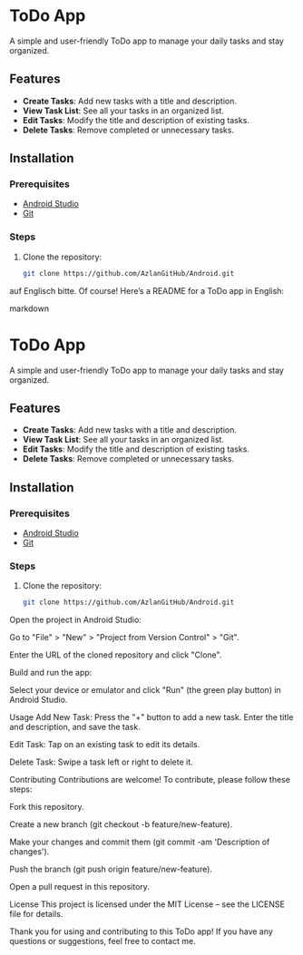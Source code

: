 # ToDo App

A simple and user-friendly ToDo app to manage your daily tasks and stay organized.

## Features

- **Create Tasks**: Add new tasks with a title and description.
- **View Task List**: See all your tasks in an organized list.
- **Edit Tasks**: Modify the title and description of existing tasks.
- **Delete Tasks**: Remove completed or unnecessary tasks.
  

## Installation

### Prerequisites

- [Android Studio](https://developer.android.com/studio)
- [Git](https://git-scm.com)

### Steps

1. Clone the repository:
   ```bash
   git clone https://github.com/AzlanGitHub/Android.git
auf Englisch bitte.
Of course! Here’s a README for a ToDo app in English:

markdown
# ToDo App

A simple and user-friendly ToDo app to manage your daily tasks and stay organized.

## Features

- **Create Tasks**: Add new tasks with a title and description.
- **View Task List**: See all your tasks in an organized list.
- **Edit Tasks**: Modify the title and description of existing tasks.
- **Delete Tasks**: Remove completed or unnecessary tasks.


## Installation

### Prerequisites

- [Android Studio](https://developer.android.com/studio)
- [Git](https://git-scm.com/)

### Steps

1. Clone the repository:
   ```bash
   git clone https://github.com/AzlanGitHub/Android.git
Open the project in Android Studio:

Go to "File" > "New" > "Project from Version Control" > "Git".

Enter the URL of the cloned repository and click "Clone".

Build and run the app:

Select your device or emulator and click "Run" (the green play button) in Android Studio.

Usage
Add New Task: Press the "+" button to add a new task. Enter the title and description, and save the task.

Edit Task: Tap on an existing task to edit its details.

Delete Task: Swipe a task left or right to delete it.


Contributing
Contributions are welcome! To contribute, please follow these steps:

Fork this repository.

Create a new branch (git checkout -b feature/new-feature).

Make your changes and commit them (git commit -am 'Description of changes').

Push the branch (git push origin feature/new-feature).

Open a pull request in this repository.

License
This project is licensed under the MIT License – see the LICENSE file for details.

Thank you for using and contributing to this ToDo app! If you have any questions or suggestions, feel free to contact me.
